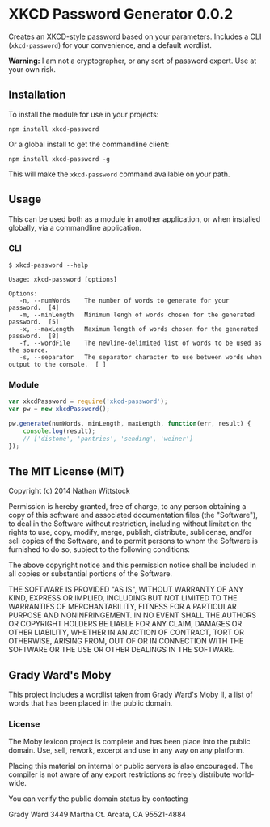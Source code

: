 # XKCD Password Generator 0.0.2

Creates an [XKCD-style password](http://xkcd.com/936/) based on your parameters. Includes a CLI (`xkcd-password`) for your convenience, and a default wordlist.

**Warning:** I am not a cryptographer, or any sort of password expert. Use at your own risk.

## Installation

To install the module for use in your projects:

```
npm install xkcd-password
```

Or a global install to get the commandline client:

```
npm install xkcd-password -g
```

This will make the `xkcd-password` command available on your path.

## Usage

This can be used both as a module in another application, or when installed 
globally, via a commandline application.

### CLI

```
$ xkcd-password --help

Usage: xkcd-password [options]

Options:
   -n, --numWords    The number of words to generate for your password.  [4]
   -m, --minLength   Minimum lengh of words chosen for the generated password.  [5]
   -x, --maxLength   Maximum length of words chosen for the generated password.  [8]
   -f, --wordFile    The newline-delimited list of words to be used as the source.
   -s, --separator   The separator character to use between words when output to the console.  [ ]
```

### Module

```js
var xkcdPassword = require('xkcd-password');
var pw = new xkcdPassword();

pw.generate(numWords, minLength, maxLength, function(err, result) {
    console.log(result);
    // ['distome', 'pantries', 'sending', 'weiner']
});
```

## The MIT License (MIT)

Copyright (c) 2014 Nathan Wittstock

Permission is hereby granted, free of charge, to any person obtaining a copy of
this software and associated documentation files (the "Software"), to deal in
the Software without restriction, including without limitation the rights to
use, copy, modify, merge, publish, distribute, sublicense, and/or sell copies of
the Software, and to permit persons to whom the Software is furnished to do so,
subject to the following conditions:

The above copyright notice and this permission notice shall be included in all
copies or substantial portions of the Software.

THE SOFTWARE IS PROVIDED "AS IS", WITHOUT WARRANTY OF ANY KIND, EXPRESS OR
IMPLIED, INCLUDING BUT NOT LIMITED TO THE WARRANTIES OF MERCHANTABILITY, FITNESS
FOR A PARTICULAR PURPOSE AND NONINFRINGEMENT. IN NO EVENT SHALL THE AUTHORS OR
COPYRIGHT HOLDERS BE LIABLE FOR ANY CLAIM, DAMAGES OR OTHER LIABILITY, WHETHER
IN AN ACTION OF CONTRACT, TORT OR OTHERWISE, ARISING FROM, OUT OF OR IN
CONNECTION WITH THE SOFTWARE OR THE USE OR OTHER DEALINGS IN THE SOFTWARE.

## Grady Ward's Moby

This project includes a wordlist taken from Grady Ward's Moby II, a list of 
words that has been placed in the public domain.

### License

The Moby lexicon project is complete and has
been place into the public domain. Use, sell,
rework, excerpt and use in any way on any platform.

Placing this material on internal or public servers is
also encouraged. The compiler is not aware of any
export restrictions so freely distribute world-wide.

You can verify the public domain status by contacting

Grady Ward
3449 Martha Ct.
Arcata, CA  95521-4884

